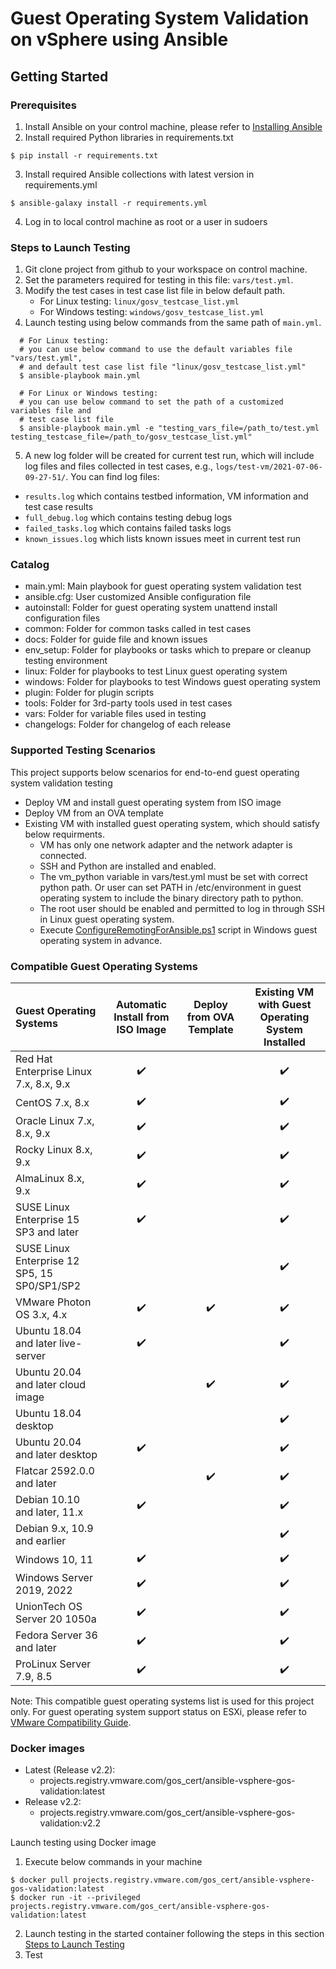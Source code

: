 # Guest Operating System Validation on vSphere using Ansible

## Getting Started

### Prerequisites
1. Install Ansible on your control machine, please refer to [Installing Ansible](https://docs.ansible.com/ansible/latest/installation_guide/intro_installation.html)
2. Install required Python libraries in requirements.txt
```
$ pip install -r requirements.txt
```
3. Install required Ansible collections with latest version in requirements.yml
```
$ ansible-galaxy install -r requirements.yml
```
4. Log in to local control machine as root or a user in sudoers

### Steps to Launch Testing
1. Git clone project from github to your workspace on control machine.
2. Set the parameters required for testing in this file: `vars/test.yml`.
3. Modify the test cases in test case list file in below default path.
   * For Linux testing: `linux/gosv_testcase_list.yml`
   * For Windows testing: `windows/gosv_testcase_list.yml`
4. Launch testing using below commands from the same path of `main.yml`.
```
  # For Linux testing:
  # you can use below command to use the default variables file "vars/test.yml",
  # and default test case list file "linux/gosv_testcase_list.yml"
  $ ansible-playbook main.yml

  # For Linux or Windows testing:
  # you can use below command to set the path of a customized variables file and
  # test case list file
  $ ansible-playbook main.yml -e "testing_vars_file=/path_to/test.yml testing_testcase_file=/path_to/gosv_testcase_list.yml"
```
5. A new log folder will be created for current test run, which will include log files and files collected in test cases, e.g., `logs/test-vm/2021-07-06-09-27-51/`. You can find log files:
  * `results.log` which contains testbed information, VM information and test case results
  * `full_debug.log` which contains testing debug logs
  * `failed_tasks.log` which contains failed tasks logs
  * `known_issues.log` which lists known issues meet in current test run

### Catalog
* main.yml: Main playbook for guest operating system validation test
* ansible.cfg: User customized Ansible configuration file
* autoinstall: Folder for guest operating system unattend install configuration files
* common: Folder for common tasks called in test cases
* docs: Folder for guide file and known issues
* env_setup: Folder for playbooks or tasks which to prepare or cleanup testing environment
* linux: Folder for playbooks to test Linux guest operating system
* windows: Folder for playbooks to test Windows guest operating system
* plugin: Folder for plugin scripts
* tools: Folder for 3rd-party tools used in test cases
* vars: Folder for variable files used in testing
* changelogs: Folder for changelog of each release 

### Supported Testing Scenarios
This project supports below scenarios for end-to-end guest operating system validation testing 
* Deploy VM and install guest operating system from ISO image
* Deploy VM from an OVA template
* Existing VM with installed guest operating system, which should satisfy below requirments.
  * VM has only one network adapter and the network adapter is connected.
  * SSH and Python are installed and enabled.
  * The vm_python variable in vars/test.yml must be set with correct python path. Or user can set PATH in /etc/environment in guest operating system to include the binary directory path to python.
  * The root user should be enabled and permitted to log in through SSH in Linux guest operating system.
  * Execute [ConfigureRemotingForAnsible.ps1](https://github.com/ansible/ansible/blob/devel/examples/scripts/ConfigureRemotingForAnsible.ps1) script in Windows guest operating system in advance.

### Compatible Guest Operating Systems

| Guest Operating Systems                         | Automatic Install from ISO Image | Deploy from OVA Template | Existing VM with Guest Operating System Installed |
| :---------------------------------------------- | :------------------------------: | :----------------------: | :--------------------------------: |
| Red Hat Enterprise Linux 7.x, 8.x, 9.x          | :heavy_check_mark:               |                          | :heavy_check_mark:                 |
| CentOS 7.x, 8.x                                 | :heavy_check_mark:               |                          | :heavy_check_mark:                 |
| Oracle Linux 7.x, 8.x, 9.x                      | :heavy_check_mark:               |                          | :heavy_check_mark:                 |
| Rocky Linux 8.x, 9.x                            | :heavy_check_mark:               |                          | :heavy_check_mark:                 |
| AlmaLinux 8.x, 9.x                              | :heavy_check_mark:               |                          | :heavy_check_mark:                 |
| SUSE Linux Enterprise 15 SP3 and later          | :heavy_check_mark:               |                          | :heavy_check_mark:                 |
| SUSE Linux Enterprise 12 SP5, 15 SP0/SP1/SP2    |                                  |                          | :heavy_check_mark:                 |
| VMware Photon OS 3.x, 4.x                       | :heavy_check_mark:               | :heavy_check_mark:       | :heavy_check_mark:                 |
| Ubuntu 18.04 and later live-server              | :heavy_check_mark:               |                          | :heavy_check_mark:                 |
| Ubuntu 20.04 and later cloud image              |                                  | :heavy_check_mark:       | :heavy_check_mark:                 |
| Ubuntu 18.04 desktop                            |                                  |                          | :heavy_check_mark:                 |
| Ubuntu 20.04 and later desktop                  | :heavy_check_mark:               |                          | :heavy_check_mark:                 |
| Flatcar 2592.0.0 and later                      |                                  | :heavy_check_mark:       | :heavy_check_mark:                 |
| Debian 10.10 and later, 11.x                    | :heavy_check_mark:               |                          | :heavy_check_mark:                 |
| Debian 9.x, 10.9 and earlier                    |                                  |                          | :heavy_check_mark:                 |
| Windows 10, 11                                  | :heavy_check_mark:               |                          | :heavy_check_mark:                 |
| Windows Server 2019, 2022                       | :heavy_check_mark:               |                          | :heavy_check_mark:                 |
| UnionTech OS Server 20 1050a                    | :heavy_check_mark:               |                          | :heavy_check_mark:                 |
| Fedora Server 36 and later                      | :heavy_check_mark:               |                          | :heavy_check_mark:                 |
| ProLinux Server 7.9, 8.5                        | :heavy_check_mark:               |                          | :heavy_check_mark:                 |

Note: This compatible guest operating systems list is used for this project only. For guest operating system support status on ESXi, please refer to [VMware Compatibility Guide](https://www.vmware.com/resources/compatibility/search.php?deviceCategory=software&testConfig=16).

### Docker images
* Latest (Release v2.2):
  * projects.registry.vmware.com/gos_cert/ansible-vsphere-gos-validation:latest
* Release v2.2:
  * projects.registry.vmware.com/gos_cert/ansible-vsphere-gos-validation:v2.2

Launch testing using Docker image
1. Execute below commands in your machine
```
$ docker pull projects.registry.vmware.com/gos_cert/ansible-vsphere-gos-validation:latest
$ docker run -it --privileged projects.registry.vmware.com/gos_cert/ansible-vsphere-gos-validation:latest
```
2. Launch testing in the started container following the steps in this section [Steps to Launch Testing](#steps-to-launch-testing)
3. Test
